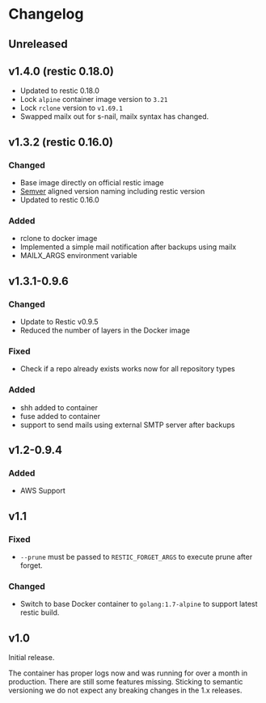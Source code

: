 # Changelog

## Unreleased

## v1.4.0 (restic 0.18.0)
* Updated to restic 0.18.0
* Lock `alpine` container image version to `3.21`
* Lock `rclone` version to `v1.69.1`
* Swapped mailx out for s-nail, mailx syntax has changed.

## v1.3.2 (restic 0.16.0)

### Changed
* Base image directly on official restic image
* [Semver](https://semver.org/) aligned version naming including restic version
* Updated to restic 0.16.0

### Added
* rclone to docker image
* Implemented a simple mail notification after backups using mailx
* MAILX_ARGS environment variable

## v1.3.1-0.9.6

### Changed
* Update to Restic v0.9.5
* Reduced the number of layers in the Docker image

### Fixed
* Check if a repo already exists works now for all repository types

### Added
* shh added to container
* fuse added to container
* support to send mails using external SMTP server after backups

## v1.2-0.9.4

### Added
* AWS Support

## v1.1

### Fixed
* `--prune` must be passed to `RESTIC_FORGET_ARGS` to execute prune after forget.

### Changed
* Switch to base Docker container to `golang:1.7-alpine` to support latest restic build.

## v1.0

Initial release.

The container has proper logs now and was running for over a month in production. 
There are still some features missing. Sticking to semantic versioning we do not expect any breaking changes in the 1.x releases.
